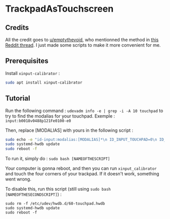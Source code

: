 # TrackpadAsTouchscreen

## Credits

All the credit goes to [u/emptythevoid](https://www.reddit.com/user/emptythevoid/), who mentionned the method in [this Reddit thread](https://www.reddit.com/r/Ubuntu/comments/ty54lj/is_there_a_way_to_use_a_laptops_touchpad_in/). I just made some scripts to make it more convenient for me.

## Prerequisites

Install `xinput-calibrator` :
```bash
sudo apt install xinput-calibrator
```

## Tutorial

Run the following command : `udevadm info -e | grep -i -A 10 touchpad` to try to find the modalias for your touchpad. Exemple : `input:b0018v0488p121Fe0100-e0`

Then, replace [MODALIAS] with yours in the following script :
```bash
sudo echo -e "id-input:modalias:[MODALIAS]*\n ID_INPUT_TOUCHPAD=0\n ID_INPUT_TOUCHSCREEN=1" >> /etc/udev/hwdb.d/60-touchpad.hwdb
sudo systemd-hwdb update
sudo reboot -f
```

To run it, simply do : `sudo bash [NAMEOFTHESCRIPT]`

Your computer is gonna reboot, and then you can run `xinput_calibrator` and touch the four corners of your trackpad. If it doesn't work, something went wrong.

To disable this, run this script (still using `sudo bash [NAMEOFTHESECONDSCRIPT]`) :
```
sudo rm -f /etc/udev/hwdb.d/60-touchpad.hwdb
sudo systemd-hwdb update
sudo reboot -f
```
